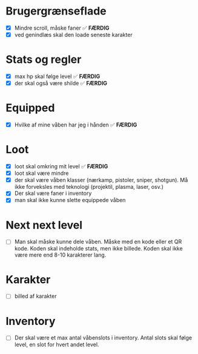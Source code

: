 
# Brugergrænseflade
- [x] Mindre scroll, måske faner ✅ **FÆRDIG**
- [x] ved genindlæs skal den loade seneste karakter

# Stats og regler
- [x] max hp skal følge level ✅ **FÆRDIG**
- [x] der skal også være shilde ✅ **FÆRDIG**

# Equipped
- [x] Hvilke af mine våben har jeg i hånden ✅ **FÆRDIG**

# Loot
- [x] loot skal omkring mit level ✅ **FÆRDIG**
- [x] loot skal være mindre
- [x] der skal være våben klasser (nærkamp, pistoler, sniper, shotgun). Må ikke forveksles med teknologi (projektil, plasma, laser, osv.)
- [x] Der skal være faner i inventory
- [x] man skal ikke kunne slette equippede våben 

# Next next level
- [ ] Man skal måske kunne dele våben. Måske med en kode eller et QR kode. Koden skal indeholde stats, men ikke billede. Koden skal ikke være mere end 8-10 karakterer lang.

# Karakter
- [ ] billed af karakter

# Inventory
- [ ] Der skal være et max antal våbenslots i inventory. Antal slots skal følge level, en slot for hvert andet level.
